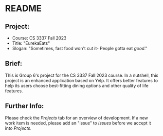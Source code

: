 # README

## Project:
 - Course: CS 3337 Fall 2023
 - Title: "EurekaEats"
 - Slogan: "Sometimes, fast food won't cut it- People gotta eat _good_."

## Brief:
This is Group 6's project for the CS 3337 Fall 2023 course. In a nutshell, this project is an enhanced application based on Yelp. It offers better features to help its users choose best-fitting dining options and other quality of life features.

## Further Info:
Please check the _Projects_ tab for an overview of development. If a new work item is needed, please add an "issue" to _Issues_ before we accept it into _Projects_.

